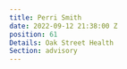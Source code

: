 ```yaml
---
title: Perri Smith
date: 2022-09-12 21:38:00 Z
position: 61
Details: Oak Street Health
Section: advisory
---
```


